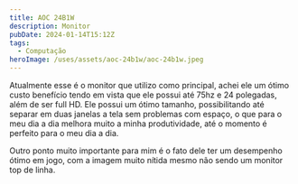 ```yaml
---
title: AOC 24B1W
description: Monitor
pubDate: 2024-01-14T15:12Z
tags:
  - Computação
heroImage: /uses/assets/aoc-24b1w/aoc-24b1w.jpeg
---
```

Atualmente esse é o monitor que utilizo como principal, achei ele um ótimo custo benefício tendo em vista que ele possui até 75hz e 24 polegadas, além de ser full HD. Ele possui um ótimo tamanho, possibilitando até separar em duas janelas a tela sem problemas com espaço, o que para o meu dia a dia melhora muito a minha produtividade, até o momento é perfeito para o meu dia a dia.

Outro ponto muito importante para mim é o fato dele ter um desempenho ótimo em jogo, com a imagem muito nítida mesmo não sendo um monitor top de linha.